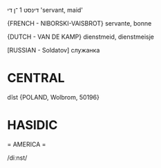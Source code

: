 דינסט 1
־ן
די
'servant, maid'

{FRENCH - NIBORSKI-VAISBROT}
servante, bonne

{DUTCH - VAN DE KAMP}
dienstmeid, dienstmeisje

[RUSSIAN - Soldatov] служанка

CENTRAL
========

dĩst {POLAND, Wolbrom, 50196}

HASIDIC
=======
= AMERICA = 

/diːnst/